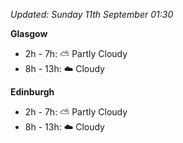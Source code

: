 *Updated: Sunday 11th September 01:30*

**Glasgow**

* 2h - 7h: :partly_sunny: Partly Cloudy
* 8h - 13h: :cloud: Cloudy

**Edinburgh**

* 2h - 7h: :partly_sunny: Partly Cloudy
* 8h - 13h: :cloud: Cloudy
